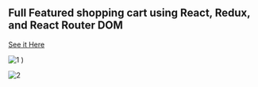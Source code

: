 
## Full Featured shopping cart using React, Redux, and React Router DOM

 [See it Here](https://shopping-cart-using-react-redux.netlify.app/) 

![1](https://user-images.githubusercontent.com/45451363/225974932-a45faf11-9057-4e48-9e5c-b806186a00b5.png)
)

![2](https://user-images.githubusercontent.com/45451363/225974971-8eb3e609-ed57-4315-8c03-3a7a36f1d358.png)


